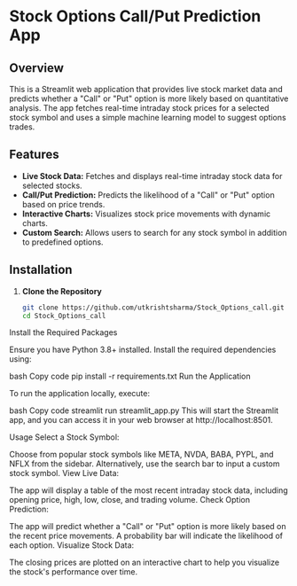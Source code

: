 # Stock Options Call/Put Prediction App

## Overview

This is a Streamlit web application that provides live stock market data and predicts whether a "Call" or "Put" option is more likely based on quantitative analysis. The app fetches real-time intraday stock prices for a selected stock symbol and uses a simple machine learning model to suggest options trades.

## Features

- **Live Stock Data:** Fetches and displays real-time intraday stock data for selected stocks.
- **Call/Put Prediction:** Predicts the likelihood of a "Call" or "Put" option based on price trends.
- **Interactive Charts:** Visualizes stock price movements with dynamic charts.
- **Custom Search:** Allows users to search for any stock symbol in addition to predefined options.

## Installation

1. **Clone the Repository**

   ```bash
   git clone https://github.com/utkrishtsharma/Stock_Options_call.git
   cd Stock_Options_call

Install the Required Packages

Ensure you have Python 3.8+ installed. Install the required dependencies using:

bash
Copy code
pip install -r requirements.txt
Run the Application

To run the application locally, execute:

bash
Copy code
streamlit run streamlit_app.py
This will start the Streamlit app, and you can access it in your web browser at http://localhost:8501.

Usage
Select a Stock Symbol:

Choose from popular stock symbols like META, NVDA, BABA, PYPL, and NFLX from the sidebar.
Alternatively, use the search bar to input a custom stock symbol.
View Live Data:

The app will display a table of the most recent intraday stock data, including opening price, high, low, close, and trading volume.
Check Option Prediction:

The app will predict whether a "Call" or "Put" option is more likely based on the recent price movements.
A probability bar will indicate the likelihood of each option.
Visualize Stock Data:

The closing prices are plotted on an interactive chart to help you visualize the stock's performance over time.
